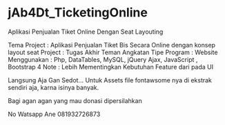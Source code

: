 # jAb4Dt_TicketingOnline
Aplikasi Penjualan Tiket Online Dengan Seat Layouting 


Tema Project	: Aplikasi Penjualan Tiket Bis Secara Online dengan konsep  layout seat
Project		: Tugas Akhir Teman Angkatan
Tipe Program	: Website
Menggunakan	: Php, DataTables, MySQL, jQuery Ajax, JavaScript , Bootstrap 4
Note		: Lebih Mementingkan Kebutuhan Feature  dari pada UI


Langsung Aja Gan Sedot...
Untuk Assets file fontawsome nya di ekstrak sendiri aja, karna isinya banyak.


Bagi agan agan yang mau donasi dipersilahkan

No Watsapp Ane 081932726873
